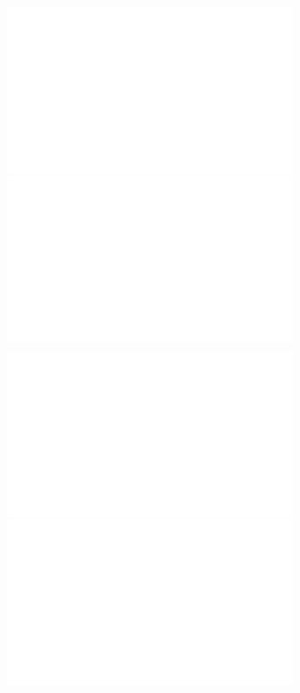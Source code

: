 ###

<!--
**bellh14/Bellh14** is a ✨ _special_ ✨ repository because its `README.md` (this file) appears on your GitHub profile.

Here are some ideas to get you started:

- 🔭 I’m currently working on ...
- 🌱 I’m currently learning ...
- 👯 I’m looking to collaborate on ...
- 🤔 I’m looking for help with ...
- 💬 Ask me about ...
- 📫 How to reach me: ...
- 😄 Pronouns: ...
- ⚡ Fun fact: ...
-->

<!--[![My GitHub Language Stats](https://github-readme-stats.vercel.app/api/top-langs/?username=bellh14&langs_count=8&theme=midnight-purple)]()-->
<!--[![My GitHub Stats](https://github-readme-stats.vercel.app/api/?username=bellh14&count_private=true&theme=midnight-purple&showicons=true)]()-->

![](https://raw.githubusercontent.com/bellh14/githubstats/master/generated/overview.svg#gh-dark-mode-only)
![](https://raw.githubusercontent.com/bellh14/githubstats/master/generated/overview.svg#gh-light-mode-only)

![](https://raw.githubusercontent.com/bellh14/githubstats/master/generated/languages.svg#gh-dark-mode-only)
![](https://raw.githubusercontent.com/bellh14/githubstats/master/generated/languages.svg#gh-light-mode-only)
